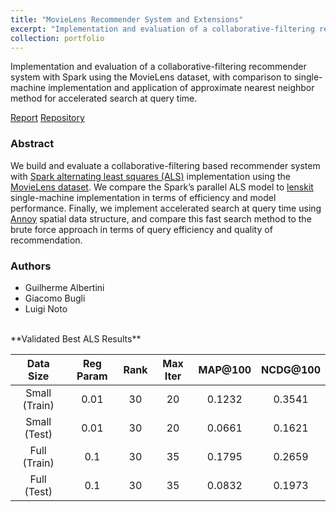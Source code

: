 ```yaml
---
title: "MovieLens Recommender System and Extensions"
excerpt: "Implementation and evaluation of a collaborative-filtering recommender system with Spark using the MovieLens dataset. (May 2022)"
collection: portfolio
---
```


Implementation and evaluation of a collaborative-filtering recommender system with Spark using the MovieLens dataset, with comparison to single-machine implementation and application of approximate nearest neighbor method for accelerated search at query time.

[Report](http://luiginoto.github.io/files/movielens_recommender_system/Project_Report.pdf) [Repository](https://github.com/luiginoto/movielens_recommender_system)

### Abstract
We build and evaluate a collaborative-filtering based recommender system with [Spark alternating least squares (ALS)](https://spark.apache.org/docs/3.0.1/ml-collaborative-filtering.html) implementation using the [MovieLens dataset](https://grouplens.org/datasets/movielens/latest/). We compare the Spark’s parallel ALS model to [lenskit](https://lkpy.readthedocs.io/en/stable/index.html) single-machine implementation in terms of efficiency and model performance. Finally, we implement accelerated search at query time using [Annoy](https://github.com/spotify/annoy) spatial data structure, and compare this fast search method to the brute force approach in terms of query efficiency and quality of recommendation.

### Authors
- Guilherme Albertini
- Giacomo Bugli
- Luigi Noto

<br/>
**Validated Best ALS Results**

|   Data Size   | Reg Param | Rank | Max Iter | MAP@100 | NCDG@100 |
|:-------------:|:---------:|:----:|:--------:|:-------:|:--------:|
| Small (Train) |    0.01   |  30  |    20    |  0.1232 |  0.3541  |
|  Small (Test) |    0.01   |  30  |    20    |  0.0661 |  0.1621  |
|  Full (Train) |    0.1    |  30  |    35    |  0.1795 |  0.2659  |
|  Full (Test)  |    0.1    |  30  |    35    |  0.0832 |  0.1973  |



